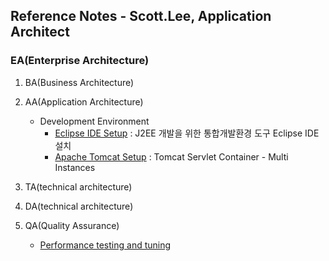 ## Reference Notes - Scott.Lee, Application Architect

### EA(Enterprise Architecture)

1. BA(Business Architecture)

2. AA(Application Architecture)
    * Development Environment
      - [Eclipse IDE Setup](eclipse.ide.setup.md) : J2EE 개발을 위한 통합개발환경 도구 Eclipse IDE 설치
      - [Apache Tomcat Setup](apache.tomcat.setup.md) : Tomcat Servlet Container - Multi Instances

3. TA(technical architecture)

4. DA(technical architecture)

5. QA(Quality Assurance)
    - [Performance testing and tuning](QA/performance.testing.and.tuning.md)
